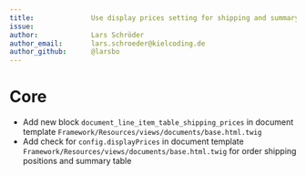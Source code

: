 ```yaml
---
title:              Use display prices setting for shipping and summary in documents
issue:              
author:             Lars Schröder
author_email:       lars.schroeder@kielcoding.de
author_github:      @larsbo
---
```

# Core
*  Add new block `document_line_item_table_shipping_prices` in document template `Framework/Resources/views/documents/base.html.twig` 
*  Add check for `config.displayPrices` in document template `Framework/Resources/views/documents/base.html.twig` for order shipping positions and summary table
